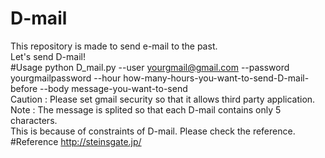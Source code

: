 # D-mail
This repository is made to send e-mail to the past.  
Let's send D-mail!  
#Usage
python D_mail.py --user yourgmail@gmail.com --password yourgmailpassword --hour how-many-hours-you-want-to-send-D-mail-before --body message-you-want-to-send  
Caution : Please set gmail security so that it allows third party application.  
Note : The message is splited so that each D-mail contains only 5 characters.  
       This is because of constraints of D-mail. Please check the reference.  
#Reference
<http://steinsgate.jp/>
